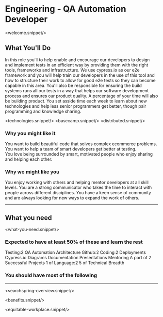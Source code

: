 # Engineering - QA Automation Developer

<welcome.snippet/>

## What You'll Do
In this role you'll to help enable and encourage our developers to design and implement tests in an efficient way by providing them with the right tools, frameworks and infrastructure.  We use cypress.io as our e2e framework and you will help train our developers in the use of this tool and how to structure their work to allow for good e2e tests so they can become capable in this area.  You'll also be responsible for ensuring the build systems runs all our tests in a way that helps our software development process and ensures our product quality.
A percentage of your time will also be building product.   You set asside time each week to learn about new technologies and help less senior programmers get better, though pair programming and knowledge sharing.

<technologies.snippet/>
<basecamp.snippet/>
<distributed.snippet/>

### Why you might like it
You want to build beautiful code that solves complex ecommerce problems.  You want to help a team of smart developers get better at testing.  
You love being surrounded by smart, motivated people who enjoy sharing and helping each other.

### Why we might like you
You enjoy working with others and helping mentor developers at all skill levels.  You are a strong communicator who takes the time to interact with people across different disciplines. You have a keen sense of community and are always looking for new ways to expand the work of others.

--------------

## What you need

<what-you-need.snippet/>

### Expected to have at least 50% of these and learn the rest

<skills>
Testing:2
QA Automation
Architecture
Github:2 
Coding:2 
Deployments
Cypress.io
Diagrams 
Documentation 
Presentations 
Mentoring 
A part of 2 Successful Projects
1 of Language:2
5 of Technical Breadth
</skills>

### You should have most of the following
<inherit doc="engineering-developer.md"/>

-----------------

<searchspring-overview.snippet/>

<benefits.snippet/>

<equitable-workplace.snippet/>